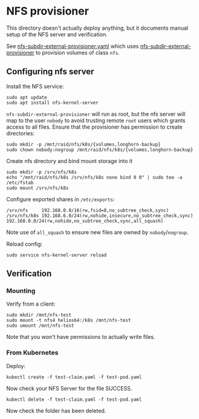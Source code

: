 # NFS provisioner

This directory doesn't actually deploy anything, but it documents manual setup
of the NFS server and verification.

See [nfs-subdir-external-provisioner.yaml][] which uses
[nfs-subdir-external-provisioner][] to provision volumes of class `nfs`.

## Configuring nfs server

Install the NFS service:
```
sudo apt update
sudo apt install nfs-kernel-server
```

`nfs-subdir-external-provisioner` will run as root, but the nfs server will map
to the user `nobody` to avoid trusting remote `root` users which grants access
to all files. Ensure that the provisioner has permission to create directories:
```
sudo mkdir -p /mnt/raid/nfs/k8s/{volumes,longhorn-backup}
sudo chown nobody:nogroup /mnt/raid/nfs/k8s/{volumes,longhorn-backup}
```

Create nfs directory and bind mount storage into it
```
sudo mkdir -p /srv/nfs/k8s
echo "/mnt/raid/nfs/k8s /srv/nfs/k8s none bind 0 0" | sudo tee -a /etc/fstab
sudo mount /srv/nfs/k8s
```

Configure exported shares in `/etc/exports`:
```
/srv/nfs     192.168.0.0/16(rw,fsid=0,no_subtree_check,sync)
/srv/nfs/k8s 192.168.6.0/24(rw,nohide,insecure,no_subtree_check,sync) 192.168.0.0/24(rw,nohide,no_subtree_check,sync,all_squash)
```
Note use of `all_squash` to ensure new files are owned by `nobody`/`nogroup`.

Reload config:
```
sudo service nfs-kernel-server reload
```

## Verification

### Mounting

Verify from a client:
```
sudo mkdir /mnt/nfs-test
sudo mount -t nfs4 helios64:/k8s /mnt/nfs-test
sudo umount /mnt/nfs-test
```
Note that you won't have permissions to actually write files.

### From Kubernetes

Deploy:
```
kubectl create -f test-claim.yaml -f test-pod.yaml
```
Now check your NFS Server for the file SUCCESS.
```
kubectl delete -f test-claim.yaml -f test-pod.yaml
```
Now check the folder has been deleted.

[nfs-subdir-external-provisioner.yaml]: ../infrastructure/templates/nfs-subdir-external-provisioner.yaml
[nfs-subdir-external-provisioner]: https://github.com/kubernetes-sigs/nfs-subdir-external-provisioner
